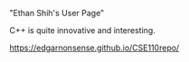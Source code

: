 "Ethan Shih's User Page"

C++ is quite innovative and interesting.

https://edgarnonsense.github.io/CSE110repo/
